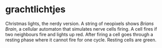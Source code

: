 # grachtlichtjes

Christmas lights, the nerdy version. A string of neopixels shows _Brians Brain_, a cellular automaton that simulates nerve cells firing. A cell fires if two neighbours fire and lights up red. After firing a cell goes through a resting phase where it cannot fire for one cycle. Resting cells are green.  
